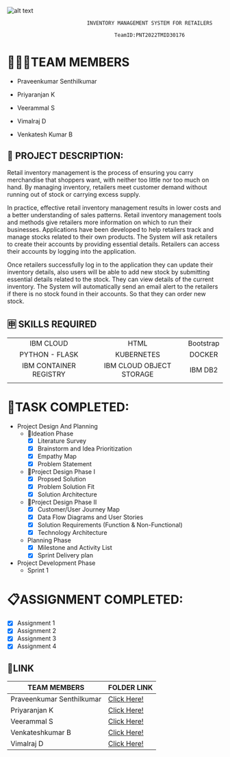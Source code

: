 ![alt text](https://upload.wikimedia.org/wikipedia/commons/5/51/IBM_logo.svg)

                              INVENTORY MANAGEMENT SYSTEM FOR RETAILERS

                                       TeamID:PNT2022TMID30176 
    



# **🧑🏻👩TEAM MEMBERS**
- Praveenkumar Senthilkumar

- Priyaranjan K

- Veerammal S

- Vimalraj D

- Venkatesh Kumar B    



## **📜 PROJECT DESCRIPTION:**

Retail inventory management is the process of ensuring you carry merchandise that shoppers want, with neither too little nor too much on hand. By managing inventory, retailers meet customer demand without running out of stock or carrying excess supply.

In practice, effective retail inventory management results in lower costs and a better understanding of sales patterns. Retail inventory management tools and methods give retailers more information on which to run their businesses. Applications have been developed to help retailers track and manage stocks related to their own products. The System will ask retailers to create their accounts by providing essential details. Retailers can access their accounts by logging into the application.

Once retailers successfully log in to the application they can update their inventory details, also users will be able to add new stock by submitting essential details related to the stock. They can view details of the current inventory. The System will automatically send an email alert to the retailers if there is no stock found in their accounts.  So that they can order new stock.


## 🈸 **SKILLS REQUIRED**
|    |   |   |
| :---:         |     :---:      |          :---: | 
| IBM CLOUD   | HTML     | Bootstrap    | JAVASCRIPT | 
| PYTHON - FLASK    | KUBERNETES      | DOCKER    |
| IBM CONTAINER REGISTRY | IBM CLOUD OBJECT STORAGE | IBM DB2 |
| | | |



# **📗TASK COMPLETED:**

- Project Design And Planning
  - 🧩Ideation Phase
    - [x] Literature Survey  
    - [x] Brainstorm and Idea Prioritization  
    - [x] Empathy Map  
    - [x] Problem Statement  
  - 📝Project Design Phase I
    - [x] Propsed Solution  
    - [x] Problem Solution Fit  
    - [x] Solution Architecture  
  - 📝Project Design Phase II
    - [x] Customer/User Journey Map  
    - [x] Data Flow Diagrams and User Stories  
    - [x] Solution Requirements (Function & Non-Functional)  
    - [x] Technology Architecture  
  - Planning Phase 
    - [x] Milestone and Activity List
    - [x] Sprint Delivery plan
- Project Development Phase
    - Sprint 1
# **📋ASSIGNMENT COMPLETED:**
  - [x] Assignment 1  
  - [x] Assignment 2  
  - [x] Assignment 3  
  - [x] Assignment 4
  
## **🔗LINK**

| TEAM MEMBERS | FOLDER LINK    |
| ------------- | ------------- |
| Praveenkumar Senthilkumar | [Click Here!](https://github.com/IBM-EPBL/IBM-Project-18747-1659689186/tree/main/Assignments/Team%20Lead)                  
| Priyaranjan K | [Click Here!](https://github.com/IBM-EPBL/IBM-Project-18747-1659689186/tree/main/Assignments/Team%20Member%201)  
| Veerammal S     | [Click Here!](https://github.com/IBM-EPBL/IBM-Project-18747-1659689186/tree/main/Assignments/Team%20Member%202)  
| Venkateshkumar B  | [Click Here!](https://github.com/IBM-EPBL/IBM-Project-18747-1659689186/tree/main/Assignments/Team%20Member%203)  
| Vimalraj D |[Click Here!](https://github.com/IBM-EPBL/IBM-Project-18747-1659689186/tree/main/Assignments/Team%20Member%204)  
